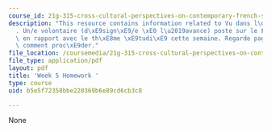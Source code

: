 ```yaml
---
course_id: 21g-315-cross-cultural-perspectives-on-contemporary-french-society-fall-2011
description: "This resource contains information related to Vu dans l\u2019actualit\xE9\
  . Un/e volontaire (d\xE9sign\xE9/e \xE0 l\u2019avance) poste sur le Forum un document\
  \ en rapport avec le th\xE8me \xE9tudi\xE9 cette semaine. Regarde page 6* pour voir\
  \ comment proc\xE9der."
file_location: /coursemedia/21g-315-cross-cultural-perspectives-on-contemporary-french-society-fall-2011/b5e5f72358bbe220369b6e89cd6cb3c8_MIT21G_315F11_hmkwk5.pdf
file_type: application/pdf
layout: pdf
title: 'Week 5 Homework '
type: course
uid: b5e5f72358bbe220369b6e89cd6cb3c8

---
```

None